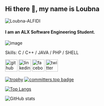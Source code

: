 ## Hi there 👋, my name is Loubna

<p align="left"> <img src="https://komarev.com/ghpvc/?username=Loubna-ALFIDI&label=Profile%20views&color=0e75b6&style=flat" alt="Loubna-ALFIDI" /> </p>

#### I am an ALX Software Engineering Student.
![image](https://media1.giphy.com/media/v1.Y2lkPTc5MGI3NjExaHBzMmV1czBvMTJsbnltMWNoNXhhajh3ZGU0Z2xkeWZ3a2dzNmQwYSZlcD12MV9pbnRlcm5hbF9naWZfYnlfaWQmY3Q9Zw/s8XbNUFZUsg0DaouGJ/giphy.gif)

Skills: C / C++ / JAVA / PHP / SHELL



[<img src='https://cdn.jsdelivr.net/npm/simple-icons@3.0.1/icons/github.svg' alt='github' height='40'>](https://github.com/Loubna-ALFIDI)  [<img src='https://cdn.jsdelivr.net/npm/simple-icons@3.0.1/icons/linkedin.svg' alt='linkedin' height='40'>](https://www.linkedin.com/in/loubna-alfidi-94a092219//)  [<img src='https://cdn.jsdelivr.net/npm/simple-icons@3.0.1/icons/facebook.svg' alt='facebook' height='40'>](https://www.facebook.com/profile.php?id=100008995472392)  [<img src='https://cdn.jsdelivr.net/npm/simple-icons@3.0.1/icons/twitter.svg' alt='twitter' height='40'>](https://twitter.com/loubna_alfidi)  

[![trophy](https://github-profile-trophy.vercel.app/?username=Loubna-ALFIDI)](https://github.com/ryo-ma/github-profile-trophy)
[![committers.top badge](https://user-badge.committers.top/morocco/Loubna-ALFIDI.svg)](https://user-badge.committers.top/morocco/Loubna-ALFIDI)

[![Top Langs](https://github-readme-stats.vercel.app/api/top-langs/?username=Loubna-ALFIDI)](https://github.com/anuraghazra/github-readme-stats)

![GitHub stats](https://github-readme-stats.vercel.app/api?username=Loubna-ALFIDI&show_icons=true)  

